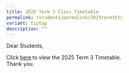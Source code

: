 ```yaml
---
title: 2025 Term 3 Class Timetable
permalink: /students/permalink/2025term3tt/
variant: tiptap
description: ""
---
```

<p>Dear Students,</p>
<p>Click<strong> </strong><a href="/files/Sem_2_TT__25_June____Classes_v2.pdf" rel="noopener nofollow" target="_blank">here</a><strong> </strong>to
view the 2025 Term 3 Timetable.
<br>Thank you.</p>